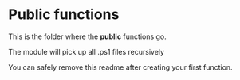 ﻿# Public functions

This is the folder where the **public** functions go.

The module will pick up all .ps1 files recursively

You can safely remove this readme after creating your first function.
